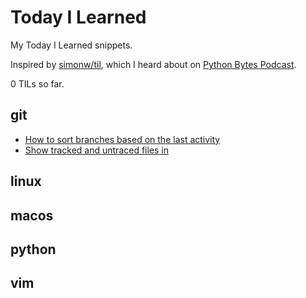 # Today I Learned

My Today I Learned snippets. 

Inspired by [simonw/til](https://github.com/simonw/til), which I heard about on [Python Bytes Podcast](https://pythonbytes.fm/).

0 TILs so far.

## git

* [How to sort branches based on the last activity](https://github.com/vivekvashist/TIL/blob/main/git/how_to_sort_branches_based_on_last_activity.md)
* [Show tracked and untraced files in](https://github.com/vivekvashist/TIL/blob/main/git/show_tracked_and_untracked_files.md)

## linux

## macos

## python

## vim

